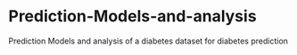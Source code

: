# Prediction-Models-and-analysis
Prediction Models and analysis of a diabetes dataset for diabetes prediction
